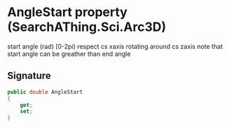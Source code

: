 # AngleStart property (SearchAThing.Sci.Arc3D)
start angle (rad) [0-2pi) respect cs xaxis rotating around cs zaxis
            note that start angle can be greather than end angle

## Signature
```csharp
public double AngleStart
{
    get;
    set;
}
```
